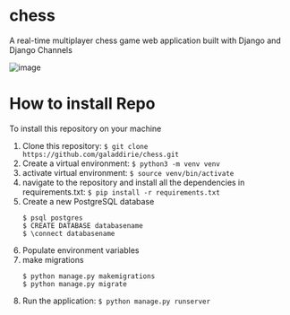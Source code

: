 # chess

A real-time multiplayer chess game web application built with Django and Django Channels

![image](https://user-images.githubusercontent.com/70884733/152384690-2f179f4b-128c-460e-a8e2-b16828948d6f.png)

# How to install Repo

To install this repository on your machine
1. Clone this repository: `$ git clone https://github.com/galaddirie/chess.git` 
2. Create a virtual environment: `$ python3 -m venv venv`
3. activate virtual environment: `$ source venv/bin/activate`
4. navigate to the repository and install all the dependencies in requirements.txt: `$ pip install -r requirements.txt`
5. Create a new PostgreSQL database
    ```
    $ psql postgres
    $ CREATE DATABASE databasename
    $ \connect databasename
    ```
 6. Populate environment variables
 7. make migrations 
    ```
    $ python manage.py makemigrations 
    $ python manage.py migrate
    ```
  8. Run the application: `$ python manage.py runserver`
